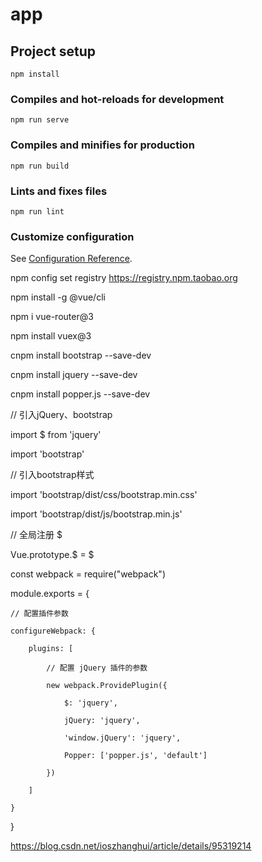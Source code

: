 # app

## Project setup
```
npm install
```

### Compiles and hot-reloads for development
```
npm run serve
```

### Compiles and minifies for production
```
npm run build
```

### Lints and fixes files
```
npm run lint
```

### Customize configuration
See [Configuration Reference](https://cli.vuejs.org/config/).

<!-- 按顺序执行以下npm命令 -->

<!-- 配置 npm 淘宝镜像： -->

npm config set registry  https://registry.npm.taobao.org

<!-- 全局安装@vue/cli。 -->

npm install -g @vue/cli

<!-- 输入以下命令 安装全局路由 -->

npm i vue-router@3

<!-- npm安装vuex  -->

npm install vuex@3


<!-- 在 vue 项目中引入 bootstrap，首先要引入两个依赖：jQuery 和 popper

第一步、安装
1、npm安装
安装命令如下： -->

cnpm install bootstrap --save-dev

cnpm install jquery --save-dev

cnpm install popper.js --save-dev
<!-- 第二步、引入
在 mian.js 页面，写以下代码 -->


// 引入jQuery、bootstrap

import $ from 'jquery'

import 'bootstrap'

 

// 引入bootstrap样式

import 'bootstrap/dist/css/bootstrap.min.css'

import 'bootstrap/dist/js/bootstrap.min.js'

 

// 全局注册 $

Vue.prototype.$ = $
<!-- 
第三步、配置 jQuery
在 vue.config.js 中，写如下代码（如果没有 vue.config.js ，则在 package.json 同级目录下手动新建） -->

<!-- 放在脚手架配置文件之前 -->

const webpack = require("webpack")

module.exports = {

    // 配置插件参数

    configureWebpack: {

        plugins: [

            // 配置 jQuery 插件的参数

            new webpack.ProvidePlugin({

                $: 'jquery',

                jQuery: 'jquery',

                'window.jQuery': 'jquery',

                Popper: ['popper.js', 'default']

            })

        ]

    }

}

<!-- 然后，就可以使用了 -->

<!-- 测试 bootstrap 5 -->



<!-- Vue单页面如何设置title -->
https://blog.csdn.net/ioszhanghui/article/details/95319214